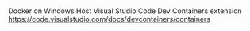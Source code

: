 

### 

Docker on Windows Host 
Visual Studio Code Dev Containers extension
https://code.visualstudio.com/docs/devcontainers/containers
